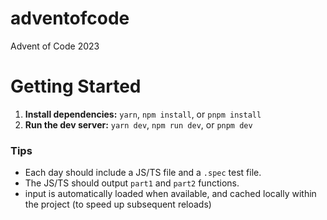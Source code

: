 # adventofcode
Advent of Code 2023

# Getting Started
1. **Install dependencies:** `yarn`, `npm install`, or `pnpm install`
1. **Run the dev server:** `yarn dev`, `npm run dev`, or `pnpm dev`

### Tips
- Each day should include a JS/TS file and a `.spec` test file.
- The JS/TS should output `part1` and `part2` functions.
- input is automatically loaded when available, and cached locally within the project (to speed up subsequent reloads)
